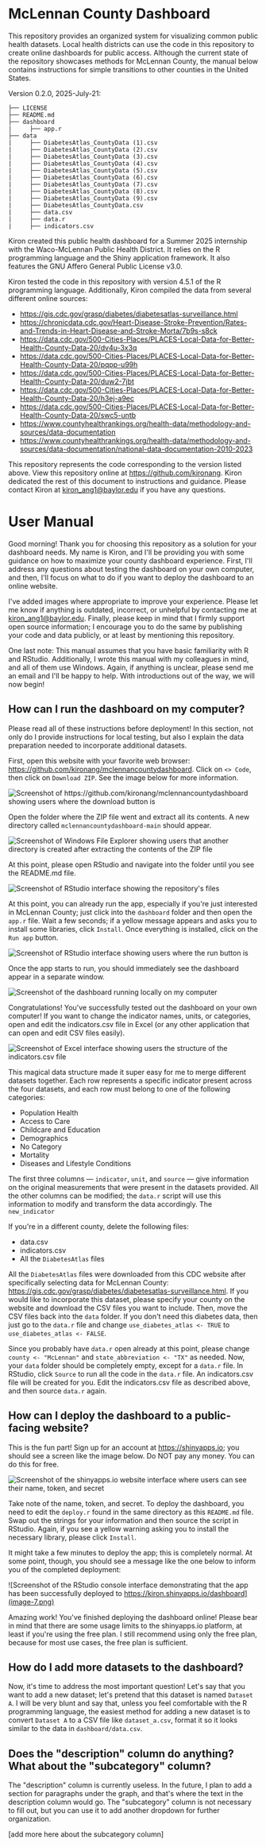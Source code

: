# McLennan County Dashboard
This repository provides an organized system for visualizing common public health datasets. Local health districts can use the code in this repository to create online dashboards for public access. Although the current state of the repository showcases methods for McLennan County, the manual below contains instructions for simple transitions to other counties in the United States.

Version 0.2.0, 2025-July-21:
```
├── LICENSE
├── README.md
├── dashboard
|     ├── app.r
├── data
|     ├── DiabetesAtlas_CountyData (1).csv
|     ├── DiabetesAtlas_CountyData (2).csv
|     ├── DiabetesAtlas_CountyData (3).csv
|     ├── DiabetesAtlas_CountyData (4).csv
|     ├── DiabetesAtlas_CountyData (5).csv
|     ├── DiabetesAtlas_CountyData (6).csv
|     ├── DiabetesAtlas_CountyData (7).csv
|     ├── DiabetesAtlas_CountyData (8).csv
|     ├── DiabetesAtlas_CountyData (9).csv
|     ├── DiabetesAtlas_CountyData.csv
|     ├── data.csv
|     ├── data.r
|     ├── indicators.csv
```

Kiron created this public health dashboard for a Summer 2025 internship with the Waco-McLennan Public Health District. It relies on the R programming language and the Shiny application framework. It also features the GNU Affero General Public License v3.0.

Kiron tested the code in this repository with version 4.5.1 of the R programming language. Additionally, Kiron compiled the data from several different online sources:
- https://gis.cdc.gov/grasp/diabetes/diabetesatlas-surveillance.html
- https://chronicdata.cdc.gov/Heart-Disease-Stroke-Prevention/Rates-and-Trends-in-Heart-Disease-and-Stroke-Morta/7b9s-s8ck
- https://data.cdc.gov/500-Cities-Places/PLACES-Local-Data-for-Better-Health-County-Data-20/dv4u-3x3q
- https://data.cdc.gov/500-Cities-Places/PLACES-Local-Data-for-Better-Health-County-Data-20/pqpp-u99h
- https://data.cdc.gov/500-Cities-Places/PLACES-Local-Data-for-Better-Health-County-Data-20/duw2-7jbt
- https://data.cdc.gov/500-Cities-Places/PLACES-Local-Data-for-Better-Health-County-Data-20/h3ej-a9ec
- https://data.cdc.gov/500-Cities-Places/PLACES-Local-Data-for-Better-Health-County-Data-20/swc5-untb
- https://www.countyhealthrankings.org/health-data/methodology-and-sources/data-documentation
- https://www.countyhealthrankings.org/health-data/methodology-and-sources/data-documentation/national-data-documentation-2010-2023

This repository represents the code corresponding to the version listed above. View this repository online at https://github.com/kironang. Kiron dedicated the rest of this document to instructions and guidance. Please contact Kiron at kiron_ang1@baylor.edu if you have any questions.

# User Manual
Good morning! Thank you for choosing this repository as a solution for your dashboard needs. My name is Kiron, and I'll be providing you with some guidance on how to maximize your county dashboard experience. First, I'll address any questions about testing the dashboard on your own computer, and then, I'll focus on what to do if you want to deploy the dashboard to an online website.

I've added images where appropriate to improve your experience. Please let me know if anything is outdated, incorrect, or unhelpful by contacting me at kiron_ang1@baylor.edu. Finally, please keep in mind that I firmly support open source information; I encourage you to do the same by publishing your code and data publicly, or at least by mentioning this repository.

One last note: This manual assumes that you have basic familiarity with R and RStudio. Additionally, I wrote this manual with my colleagues in mind, and all of them use Windows. Again, if anything is unclear, please send me an email and I'll be happy to help. With introductions out of the way, we will now begin!

## How can I run the dashboard on my computer?
Please read all of these instructions before deployment! In this section, not only do I provide instructions for local testing, but also I explain the data preparation needed to incorporate additional datasets.

First, open this website with your favorite web browser: https://github.com/kironang/mclennancountydashboard. Click on ``<> Code``, then click on ``Download ZIP``. See the image below for more information.

![Screenshot of https://github.com/kironang/mclennancountydashboard showing users where the download button is](image-8.png)

Open the folder where the ZIP file went and extract all its contents. A new directory called ``mclennancountydashboard-main`` should appear. 

![Screenshot of Windows File Explorer showing users that another directory is created after extracting the contents of the ZIP file](image-1.png)

At this point, please open RStudio and navigate into the folder until you see the README.md file.

![Screenshot of RStudio interface showing the repository's files](image-2.png)

At this point, you can already run the app, especially if you're just interested in McLennan County; just click into the ``dashboard`` folder and then open the ``app.r`` file. Wait a few seconds; if a yellow message appears and asks you to install some libraries, click ``Install``. Once everything is installed, click on the ``Run app`` button.

![Screenshot of RStudio interface showing users where the run button is](image-3.png)

Once the app starts to run, you should immediately see the dashboard appear in a separate window.

![Screenshot of the dashboard running locally on my computer](image-4.png)

Congratulations! You've successfully tested out the dashboard on your own computer! If you want to change the indicator names, units, or categories, open and edit the indicators.csv file in Excel (or any other application that can open and edit CSV files easily). 

![Screenshot of Excel interface showing users the structure of the indicators.csv file](image-5.png)

This magical data structure made it super easy for me to merge different datasets together. Each row represents a specific indicator present across the four datasets, and each row must belong to one of the following categories:

- Population Health
- Access to Care
- Childcare and Education
- Demographics
- No Category
- Mortality
- Diseases and Lifestyle Conditions

The first three columns — ``indicator``, ``unit``, and ``source`` — give information on the original measurements that were present in the datasets provided. All the other columns can be modified; the ``data.r`` script will use this information to modify and transform the data accordingly. The ``new_indicator`` 

If you're in a different county, delete the following files:
- data.csv
- indicators.csv
- All the ``DiabetesAtlas`` files

All the ``DiabetesAtlas`` files were downloaded from this CDC website after specifically selecting data for McLennan County: https://gis.cdc.gov/grasp/diabetes/diabetesatlas-surveillance.html. If you would like to incorporate this dataset, please specify your county on the website and download the CSV files you want to include. Then, move the CSV files back into the ``data`` folder. If you don't need this diabetes data, then just go to the ``data.r`` file and change ``use_diabetes_atlas <- TRUE`` to ``use_diabetes_atlas <- FALSE``.

Since you probably have ``data.r`` open already at this point, please change ``county <- "McLennan"`` and ``state_abbreviation <- "TX"`` as needed. Now, your ``data`` folder should be completely empty, except for a ``data.r`` file. In RStudio, click ``Source`` to run all the code in the ``data.r`` file. An indicators.csv file will be created for you. Edit the indicators.csv file as described above, and then source ``data.r`` again.

## How can I deploy the dashboard to a public-facing website?

This is the fun part! Sign up for an account at https://shinyapps.io; you should see a screen like the image below. Do NOT pay any money. You can do this for free.

![Screenshot of the shinyapps.io website interface where users can see their name, token, and secret](image-6.png)

Take note of the name, token, and secret. To deploy the dashboard, you need to edit the ``deploy.r`` found in the same directory as this ``README.md`` file. Swap out the strings for your information and then source the script in RStudio. Again, if you see a yellow warning asking you to install the necessary library, please click ``Install``.

It might take a few minutes to deploy the app; this is completely normal. At some point, though, you should see a message like the one below to inform you of the completed deployment:

![Screenshot of the RStudio console interface demonstrating that the app has been successfully deployed to https://kiron.shinyapps.io/dashboard](image-7.png)

Amazing work! You've finished deploying the dashboard online! Please bear in mind that there are some usage limits to the shinyapps.io platform, at least if you're using the free plan. I still recommend using only the free plan, because for most use cases, the free plan is sufficient.

## How do I add more datasets to the dashboard?

Now, it's time to address the most important question! Let's say that you want to add a new dataset; let's pretend that this dataset is named ``Dataset A``. I will be very blunt and say that, unless you feel comfortable with the R programming language, the easiest method for adding a new dataset is to convert ``Dataset A`` to a CSV file like ``dataset_a.csv``, format it so it looks similar to the data in ``dashboard/data.csv``.



## Does the "description" column do anything? What about the "subcategory" column?

The "description" column is currently useless. In the future, I plan to add a section for paragraphs under the graph, and that's where the text in the description column would go. The "subcategory" column is not necessary to fill out, but you can use it to add another dropdown for further organization.

[add more here about the subcategory column]




